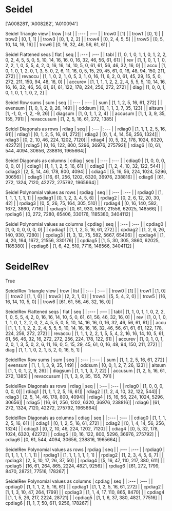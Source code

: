 # Seidel
['A008281', 'A008282', 'A010094']

Seidel Triangle view
| trow  |  list  |
| :---  |  :---  |
| trow0 | [1] |
| trow1 | [0, 1] |
| trow2 | [0, 1, 1] |
| trow3 | [0, 1, 2, 2] |
| trow4 | [0, 2, 4, 5, 5] |
| trow5 | [0, 5, 10, 14, 16, 16] |
| trow6 | [0, 16, 32, 46, 56, 61, 61] |

Seidel Flattened seqs
| flat      |   seq  |
| :---      |  :---  |
| tabl     | [1, 0, 1, 0, 1, 1, 0, 1, 2, 2, 0, 2, 4, 5, 5, 0, 5, 10, 14, 16, 16, 0, 16, 32, 46, 56, 61, 61] |
| rev      | [1, 1, 0, 1, 1, 0, 2, 2, 1, 0, 5, 5, 4, 2, 0, 16, 16, 14, 10, 5, 0, 61, 61, 56, 46, 32, 16, 0] |
| accu     | [1, 0, 1, 0, 1, 2, 0, 1, 3, 5, 0, 2, 6, 11, 16, 0, 5, 15, 29, 45, 61, 0, 16, 48, 94, 150, 211, 272] |
| revaccu  | [1, 1, 0, 2, 1, 0, 5, 3, 1, 0, 16, 11, 6, 2, 0, 61, 45, 29, 15, 5, 0, 272, 211, 150, 94, 48, 16, 0] |
| accurev  | [1, 1, 1, 1, 2, 2, 2, 4, 5, 5, 5, 10, 14, 16, 16, 16, 32, 46, 56, 61, 61, 61, 122, 178, 224, 256, 272, 272] |
| diag     | [1, 0, 0, 1, 0, 1, 0, 1, 1, 0, 2, 2] |

Seidel Row sums
| sum        |   seq  |
| :---       |  :---  |
| sum       | [1, 1, 2, 5, 16, 61, 272] |
| evensum   | [1, 0, 1, 2, 9, 26, 149] |
| oddsum    | [0, 1, 1, 3, 7, 35, 123] |
| altsum    | [1, -1, 0, -1, 2, -9, 26] |
| diagsum   | [1, 0, 1, 1, 2, 4] |
| accusum   | [1, 1, 3, 9, 35, 155, 791] |
| revaccusum | [1, 2, 5, 16, 61, 272, 1385] |

Seidel Diagonals as rows
| rdiag  |   seq  |
| :---   |  :---  |
| rdiag0 | [1, 1, 1, 2, 5, 16, 61]|
| rdiag1 | [0, 1, 2, 5, 16, 61, 272]|
| rdiag2 | [0, 1, 4, 14, 56, 256, 1324]|
| rdiag3 | [0, 2, 10, 46, 224, 1202, 7120]|
| rdiag4 | [0, 5, 32, 178, 1024, 6320, 42272]|
| rdiag5 | [0, 16, 122, 800, 5296, 36976, 275792]|
| rdiag6 | [0, 61, 544, 4094, 30656, 238816, 1965664]|

Seidel Diagonals as columns
| cdiag  |   seq  |
| :---   |  :---  |
| cdiag0 | [1, 0, 0, 0, 0, 0, 0] |
| cdiag1 | [1, 1, 1, 2, 5, 16, 61] |
| cdiag2 | [1, 2, 4, 10, 32, 122, 544] |
| cdiag3 | [2, 5, 14, 46, 178, 800, 4094] |
| cdiag4 | [5, 16, 56, 224, 1024, 5296, 30656] |
| cdiag5 | [16, 61, 256, 1202, 6320, 36976, 238816] |
| cdiag6 | [61, 272, 1324, 7120, 42272, 275792, 1965664] |

Seidel Polynomial values as rows
| rpdiag  |   seq  |
| :---    |  :---  |
| rpdiag0 | [1, 1, 1, 1, 1, 1, 1] |
| rpdiag1 | [0, 1, 2, 3, 4, 5, 6] |
| rpdiag2 | [0, 2, 6, 12, 20, 30, 42] |
| rpdiag3 | [0, 5, 26, 75, 164, 305, 510] |
| rpdiag4 | [0, 16, 140, 582, 1672, 3860, 7716] |
| rpdiag5 | [0, 61, 930, 5667, 21556, 62025, 148566] |
| rpdiag6 | [0, 272, 7280, 65406, 330176, 1185380, 3404112] |

Seidel Polynomial values as columns
| cpdiag  |   seq  |
| :---    |  :---  |
| cpdiag0 | [1, 0, 0, 0, 0, 0, 0] |
| cpdiag1 | [1, 1, 2, 5, 16, 61, 272] |
| cpdiag2 | [1, 2, 6, 26, 140, 930, 7280] |
| cpdiag3 | [1, 3, 12, 75, 582, 5667, 65406] |
| cpdiag4 | [1, 4, 20, 164, 1672, 21556, 330176] |
| cpdiag5 | [1, 5, 30, 305, 3860, 62025, 1185380] |
| cpdiag6 | [1, 6, 42, 510, 7716, 148566, 3404112] |

# SeidelRev
True

SeidelRev Triangle view
| trow  |  list  |
| :---  |  :---  |
| trow0 | [1] |
| trow1 | [1, 0] |
| trow2 | [1, 1, 0] |
| trow3 | [2, 2, 1, 0] |
| trow4 | [5, 5, 4, 2, 0] |
| trow5 | [16, 16, 14, 10, 5, 0] |
| trow6 | [61, 61, 56, 46, 32, 16, 0] |

SeidelRev Flattened seqs
| flat      |   seq  |
| :---      |  :---  |
| tabl     | [1, 1, 0, 1, 1, 0, 2, 2, 1, 0, 5, 5, 4, 2, 0, 16, 16, 14, 10, 5, 0, 61, 61, 56, 46, 32, 16, 0] |
| rev      | [1, 0, 1, 0, 1, 1, 0, 1, 2, 2, 0, 2, 4, 5, 5, 0, 5, 10, 14, 16, 16, 0, 16, 32, 46, 56, 61, 61] |
| accu     | [1, 1, 1, 1, 2, 2, 2, 4, 5, 5, 5, 10, 14, 16, 16, 16, 32, 46, 56, 61, 61, 61, 122, 178, 224, 256, 272, 272] |
| revaccu  | [1, 1, 1, 2, 2, 1, 5, 5, 4, 2, 16, 16, 14, 10, 5, 61, 61, 56, 46, 32, 16, 272, 272, 256, 224, 178, 122, 61] |
| accurev  | [1, 0, 1, 0, 1, 2, 0, 1, 3, 5, 0, 2, 6, 11, 16, 0, 5, 15, 29, 45, 61, 0, 16, 48, 94, 150, 211, 272] |
| diag     | [1, 1, 1, 0, 2, 1, 5, 2, 0, 16, 5, 1] |

SeidelRev Row sums
| sum        |   seq  |
| :---       |  :---  |
| sum       | [1, 1, 2, 5, 16, 61, 272] |
| evensum   | [1, 1, 1, 3, 9, 35, 149] |
| oddsum    | [0, 0, 1, 2, 7, 26, 123] |
| altsum    | [1, 1, 0, 1, 2, 9, 26] |
| diagsum   | [1, 1, 1, 3, 7, 22] |
| accusum   | [1, 2, 5, 16, 61, 272, 1385] |
| revaccusum | [1, 1, 3, 9, 35, 155, 791] |

SeidelRev Diagonals as rows
| rdiag  |   seq  |
| :---   |  :---  |
| rdiag0 | [1, 0, 0, 0, 0, 0, 0]|
| rdiag1 | [1, 1, 1, 2, 5, 16, 61]|
| rdiag2 | [1, 2, 4, 10, 32, 122, 544]|
| rdiag3 | [2, 5, 14, 46, 178, 800, 4094]|
| rdiag4 | [5, 16, 56, 224, 1024, 5296, 30656]|
| rdiag5 | [16, 61, 256, 1202, 6320, 36976, 238816]|
| rdiag6 | [61, 272, 1324, 7120, 42272, 275792, 1965664]|

SeidelRev Diagonals as columns
| cdiag  |   seq  |
| :---   |  :---  |
| cdiag0 | [1, 1, 1, 2, 5, 16, 61] |
| cdiag1 | [0, 1, 2, 5, 16, 61, 272] |
| cdiag2 | [0, 1, 4, 14, 56, 256, 1324] |
| cdiag3 | [0, 2, 10, 46, 224, 1202, 7120] |
| cdiag4 | [0, 5, 32, 178, 1024, 6320, 42272] |
| cdiag5 | [0, 16, 122, 800, 5296, 36976, 275792] |
| cdiag6 | [0, 61, 544, 4094, 30656, 238816, 1965664] |

SeidelRev Polynomial values as rows
| rpdiag  |   seq  |
| :---    |  :---  |
| rpdiag0 | [1, 1, 1, 1, 1, 1, 1] |
| rpdiag1 | [1, 1, 1, 1, 1, 1, 1] |
| rpdiag2 | [1, 2, 3, 4, 5, 6, 7] |
| rpdiag3 | [2, 5, 10, 17, 26, 37, 50] |
| rpdiag4 | [5, 16, 47, 110, 217, 380, 611] |
| rpdiag5 | [16, 61, 264, 865, 2224, 4821, 9256] |
| rpdiag6 | [61, 272, 1799, 8470, 28721, 77516, 178267] |

SeidelRev Polynomial values as columns
| cpdiag  |   seq  |
| :---    |  :---  |
| cpdiag0 | [1, 1, 1, 2, 5, 16, 61] |
| cpdiag1 | [1, 1, 2, 5, 16, 61, 272] |
| cpdiag2 | [1, 1, 3, 10, 47, 264, 1799] |
| cpdiag3 | [1, 1, 4, 17, 110, 865, 8470] |
| cpdiag4 | [1, 1, 5, 26, 217, 2224, 28721] |
| cpdiag5 | [1, 1, 6, 37, 380, 4821, 77516] |
| cpdiag6 | [1, 1, 7, 50, 611, 9256, 178267] |


